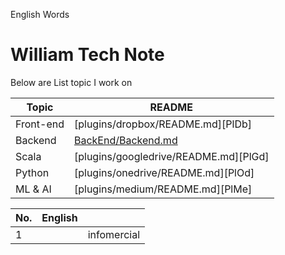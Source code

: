 English Words

# William Tech Note

Below are List topic I work on

| Topic | README |
| ------ | ------ |
| Front-end | [plugins/dropbox/README.md][PlDb] |
| Backend | [BackEnd/Backend.md](BackEnd/Backend.md) |
| Scala | [plugins/googledrive/README.md][PlGd] |
| Python| [plugins/onedrive/README.md][PlOd] |
| ML & AI | [plugins/medium/README.md][PlMe] |


| No. | English | |
| ------ | ------ | ------ |
| 1|  |  infomercial | n. 商品信息电视片， 专题广告片 |
